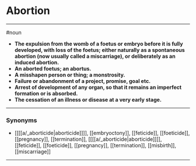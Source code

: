 # Abortion
---
#noun
- **The expulsion from the womb of a foetus or embryo before it is fully developed, with loss of the foetus; either naturally as a spontaneous abortion (now usually called a miscarriage), or deliberately as an induced abortion.**
- **An aborted foetus; an abortus.**
- **A misshapen person or thing; a monstrosity.**
- **Failure or abandonment of a project, promise, goal etc.**
- **Arrest of development of any organ, so that it remains an imperfect formation or is absorbed.**
- **The cessation of an illness or disease at a very early stage.**
---
### Synonyms
- [[[[a/_aborticide|aborticide]]]], [[embryoctony]], [[feticide]], [[foeticide]], [[pregnancy]], [[termination]], [[[[a/_aborticide|aborticide]]]], [[feticide]], [[foeticide]], [[pregnancy]], [[termination]], [[misbirth]], [[miscarriage]]
---
